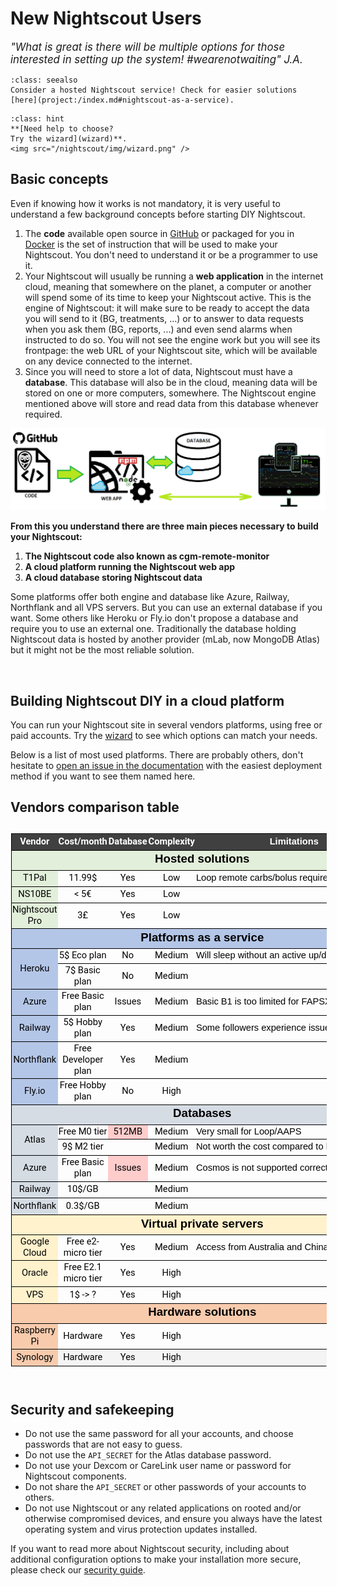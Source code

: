 # New Nightscout Users

<span style="font-size:larger;">*"What is great is there will be multiple options for those interested in setting up the system! #wearenotwaiting" J.A.*</span></span>

```{admonition} Too complicated? Not what you're looking for?
:class: seealso
Consider a hosted Nightscout service! Check for easier solutions [here](project:/index.md#nightscout-as-a-service).
```

```{admonition} Confusing?
:class: hint
**[Need help to choose?
Try the wizard](wizard)**.
<img src="/nightscout/img/wizard.png" />
```

## Basic concepts

Even if knowing how it works is not mandatory, it is very useful to understand a few background concepts before starting DIY Nightscout.

1. The **code** available open source in [GitHub](https://github.com/nightscout/cgm-remote-monitor) or packaged for you in [Docker](https://hub.docker.com/u/nightscout) is the set of instruction that will be used to make your Nightscout. You don't need to understand it or be a programmer to use it.
2. Your Nightscout will usually be running a **web application** in the internet cloud, meaning that somewhere on the planet, a computer or another will spend some of its time to keep your Nightscout active. This is the engine of Nightscout: it will make sure to be ready to accept the data you will send to it (BG, treatments, ...) or to answer to data requests when you ask them (BG, reports, ...) and even send alarms when instructed to do so. You will not see the engine work but you will see its frontpage: the web URL of your Nightscout site, which will be available on any device connected to the internet.
3. Since you will need to store a lot of data, Nightscout must have a **database**. This database will also be in the cloud, meaning data will be stored on one or more computers, somewhere. The Nightscout engine mentioned above will store and read data from this database whenever required.

<img src="./img/nselements.png"  width="600px" />

**From this you understand there are three main pieces necessary to build your Nightscout:**

1. **The Nightscout code also known as cgm-remote-monitor**
2. **A cloud platform running the Nightscout web app**
3. **A cloud database storing Nightscout data**

Some platforms offer both engine and database like Azure, Railway, Northflank and all VPS servers. But you can use an external database if you want. Some others like Heroku or Fly.io don't propose a database and require you to use an external one. Traditionally the database holding Nightscout data is hosted by another provider (mLab, now MongoDB Atlas) but it might not be the most reliable solution.

</br>  

## Building Nightscout DIY in a cloud platform

You can run your Nightscout site in several vendors platforms, using free or paid accounts.  Try the [wizard](wizard) to see which options can match your needs.

Below is a list of most used platforms. There are probably others, don't hesitate to [open an issue in the documentation](https://github.com/nightscout/nightscout.github.io/issues) with the easiest deployment method if you want to see them named here.

## Vendors comparison table

<head>
<style id="Book1_543_Styles"><!--table
	{mso-displayed-decimal-separator:"\.";
	mso-displayed-thousand-separator:"\,";}
.xl65543
	{padding-top:1px;
	padding-right:1px;
	padding-left:1px;
	mso-ignore:padding;
	color:black;
	font-size:11.0pt;
	font-weight:400;
	font-style:normal;
	text-decoration:none;
	font-family:Calibri, sans-serif;
	mso-font-charset:0;
	mso-number-format:General;
	text-align:general;
	vertical-align:middle;
	mso-background-source:auto;
	mso-pattern:auto;
	white-space:nowrap;}
.xl66543
	{padding-top:1px;
	padding-right:1px;
	padding-left:1px;
	mso-ignore:padding;
	color:white;
	font-size:11.0pt;
	font-weight:700;
	font-style:normal;
	text-decoration:none;
	font-family:Roboto;
	mso-generic-font-family:auto;
	mso-font-charset:0;
	mso-number-format:General;
	text-align:center;
	vertical-align:middle;
	border-top:1.0pt solid windowtext;
	border-right:none;
	border-bottom:1.0pt solid windowtext;
	border-left:1.0pt solid windowtext;
	background:#404040;
	mso-pattern:black none;
	white-space:normal;}
.xl67543
	{padding-top:1px;
	padding-right:1px;
	padding-left:1px;
	mso-ignore:padding;
	color:white;
	font-size:11.0pt;
	font-weight:700;
	font-style:normal;
	text-decoration:none;
	font-family:Roboto;
	mso-generic-font-family:auto;
	mso-font-charset:0;
	mso-number-format:General;
	text-align:center;
	vertical-align:middle;
	border-top:1.0pt solid windowtext;
	border-right:none;
	border-bottom:1.0pt solid windowtext;
	border-left:none;
	background:#404040;
	mso-pattern:black none;
	white-space:normal;}
.xl68543
	{padding-top:1px;
	padding-right:1px;
	padding-left:1px;
	mso-ignore:padding;
	color:white;
	font-size:11.0pt;
	font-weight:700;
	font-style:normal;
	text-decoration:none;
	font-family:Calibri, sans-serif;
	mso-font-charset:0;
	mso-number-format:General;
	text-align:center;
	vertical-align:middle;
	border-top:1.0pt solid windowtext;
	border-right:1.0pt solid windowtext;
	border-bottom:1.0pt solid windowtext;
	border-left:none;
	background:#404040;
	mso-pattern:black none;
	white-space:nowrap;}
.xl69543
	{padding-top:1px;
	padding-right:1px;
	padding-left:1px;
	mso-ignore:padding;
	color:black;
	font-size:11.0pt;
	font-weight:400;
	font-style:normal;
	text-decoration:none;
	font-family:Roboto;
	mso-generic-font-family:auto;
	mso-font-charset:0;
	mso-number-format:General;
	text-align:center;
	vertical-align:middle;
	border-top:none;
	border-right:none;
	border-bottom:none;
	border-left:1.0pt solid windowtext;
	background:#E2EFDA;
	mso-pattern:black none;
	white-space:normal;}
.xl70543
	{padding-top:1px;
	padding-right:1px;
	padding-left:1px;
	mso-ignore:padding;
	color:black;
	font-size:11.0pt;
	font-weight:400;
	font-style:normal;
	text-decoration:none;
	font-family:Roboto;
	mso-generic-font-family:auto;
	mso-font-charset:0;
	mso-number-format:General;
	text-align:center;
	vertical-align:middle;
	border-top:none;
	border-right:none;
	border-bottom:1.0pt solid windowtext;
	border-left:1.0pt solid windowtext;
	background:#B4C6E7;
	mso-pattern:black none;
	white-space:normal;}
.xl71543
	{padding-top:1px;
	padding-right:1px;
	padding-left:1px;
	mso-ignore:padding;
	color:black;
	font-size:11.0pt;
	font-weight:400;
	font-style:normal;
	text-decoration:none;
	font-family:Roboto;
	mso-generic-font-family:auto;
	mso-font-charset:0;
	mso-number-format:General;
	text-align:center;
	vertical-align:middle;
	border-top:none;
	border-right:none;
	border-bottom:1.0pt solid windowtext;
	border-left:1.0pt solid windowtext;
	background:#D6DCE4;
	mso-pattern:black none;
	white-space:normal;}
.xl72543
	{padding-top:1px;
	padding-right:1px;
	padding-left:1px;
	mso-ignore:padding;
	color:black;
	font-size:11.0pt;
	font-weight:400;
	font-style:normal;
	text-decoration:none;
	font-family:Roboto;
	mso-generic-font-family:auto;
	mso-font-charset:0;
	mso-number-format:General;
	text-align:center;
	vertical-align:middle;
	border-top:none;
	border-right:none;
	border-bottom:1.0pt solid windowtext;
	border-left:1.0pt solid windowtext;
	background:#FFF2CC;
	mso-pattern:black none;
	white-space:normal;}
.xl73543
	{padding-top:1px;
	padding-right:1px;
	padding-left:1px;
	mso-ignore:padding;
	color:black;
	font-size:11.0pt;
	font-weight:400;
	font-style:normal;
	text-decoration:none;
	font-family:Roboto;
	mso-generic-font-family:auto;
	mso-font-charset:0;
	mso-number-format:General;
	text-align:center;
	vertical-align:middle;
	border-top:none;
	border-right:none;
	border-bottom:1.0pt solid windowtext;
	border-left:1.0pt solid windowtext;
	background:#F8CBAD;
	mso-pattern:black none;
	white-space:normal;}
.xl74543
	{padding-top:1px;
	padding-right:1px;
	padding-left:1px;
	mso-ignore:padding;
	color:black;
	font-size:11.0pt;
	font-weight:400;
	font-style:normal;
	text-decoration:none;
	font-family:Roboto;
	mso-generic-font-family:auto;
	mso-font-charset:0;
	mso-number-format:General;
	text-align:center;
	vertical-align:middle;
	border-top:.5pt solid windowtext;
	border-right:none;
	border-bottom:.5pt solid windowtext;
	border-left:1.0pt solid windowtext;
	background:#E2EFDA;
	mso-pattern:black none;
	white-space:normal;}
.xl75543
	{padding-top:1px;
	padding-right:1px;
	padding-left:1px;
	mso-ignore:padding;
	color:black;
	font-size:11.0pt;
	font-weight:400;
	font-style:normal;
	text-decoration:none;
	font-family:Roboto;
	mso-generic-font-family:auto;
	mso-font-charset:0;
	mso-number-format:General;
	text-align:center;
	vertical-align:middle;
	border-top:.5pt solid windowtext;
	border-right:none;
	border-bottom:none;
	border-left:1.0pt solid windowtext;
	background:#B4C6E7;
	mso-pattern:black none;
	white-space:normal;}
.xl76543
	{padding-top:1px;
	padding-right:1px;
	padding-left:1px;
	mso-ignore:padding;
	color:black;
	font-size:11.0pt;
	font-weight:400;
	font-style:normal;
	text-decoration:none;
	font-family:Roboto;
	mso-generic-font-family:auto;
	mso-font-charset:0;
	mso-number-format:General;
	text-align:center;
	vertical-align:middle;
	border-top:none;
	border-right:none;
	border-bottom:.5pt solid windowtext;
	border-left:1.0pt solid windowtext;
	background:#B4C6E7;
	mso-pattern:black none;
	white-space:normal;}
.xl77543
	{padding-top:1px;
	padding-right:1px;
	padding-left:1px;
	mso-ignore:padding;
	color:black;
	font-size:11.0pt;
	font-weight:400;
	font-style:normal;
	text-decoration:none;
	font-family:Roboto;
	mso-generic-font-family:auto;
	mso-font-charset:0;
	mso-number-format:General;
	text-align:center;
	vertical-align:middle;
	border-top:.5pt solid windowtext;
	border-right:none;
	border-bottom:.5pt solid windowtext;
	border-left:1.0pt solid windowtext;
	background:#B4C6E7;
	mso-pattern:black none;
	white-space:normal;}
.xl78543
	{padding-top:1px;
	padding-right:1px;
	padding-left:1px;
	mso-ignore:padding;
	color:black;
	font-size:11.0pt;
	font-weight:400;
	font-style:normal;
	text-decoration:none;
	font-family:Roboto;
	mso-generic-font-family:auto;
	mso-font-charset:0;
	mso-number-format:General;
	text-align:center;
	vertical-align:middle;
	border-top:.5pt solid windowtext;
	border-right:none;
	border-bottom:none;
	border-left:1.0pt solid windowtext;
	background:#D6DCE4;
	mso-pattern:black none;
	white-space:normal;}
.xl79543
	{padding-top:1px;
	padding-right:1px;
	padding-left:1px;
	mso-ignore:padding;
	color:black;
	font-size:11.0pt;
	font-weight:400;
	font-style:normal;
	text-decoration:none;
	font-family:Roboto;
	mso-generic-font-family:auto;
	mso-font-charset:0;
	mso-number-format:General;
	text-align:center;
	vertical-align:middle;
	border-top:none;
	border-right:none;
	border-bottom:.5pt solid windowtext;
	border-left:1.0pt solid windowtext;
	background:#D6DCE4;
	mso-pattern:black none;
	white-space:normal;}
.xl80543
	{padding-top:1px;
	padding-right:1px;
	padding-left:1px;
	mso-ignore:padding;
	color:black;
	font-size:11.0pt;
	font-weight:400;
	font-style:normal;
	text-decoration:none;
	font-family:Roboto;
	mso-generic-font-family:auto;
	mso-font-charset:0;
	mso-number-format:General;
	text-align:center;
	vertical-align:middle;
	border-top:.5pt solid windowtext;
	border-right:none;
	border-bottom:.5pt solid windowtext;
	border-left:none;
	background:#FFCCCC;
	mso-pattern:black none;
	white-space:normal;}
.xl81543
	{padding-top:1px;
	padding-right:1px;
	padding-left:1px;
	mso-ignore:padding;
	color:black;
	font-size:11.0pt;
	font-weight:400;
	font-style:normal;
	text-decoration:none;
	font-family:Roboto;
	mso-generic-font-family:auto;
	mso-font-charset:0;
	mso-number-format:General;
	text-align:center;
	vertical-align:middle;
	border-top:.5pt solid windowtext;
	border-right:none;
	border-bottom:.5pt solid windowtext;
	border-left:1.0pt solid windowtext;
	background:#D6DCE4;
	mso-pattern:black none;
	white-space:normal;}
.xl82543
	{padding-top:1px;
	padding-right:1px;
	padding-left:1px;
	mso-ignore:padding;
	color:black;
	font-size:11.0pt;
	font-weight:400;
	font-style:normal;
	text-decoration:none;
	font-family:Roboto;
	mso-generic-font-family:auto;
	mso-font-charset:0;
	mso-number-format:General;
	text-align:center;
	vertical-align:middle;
	border-top:.5pt solid windowtext;
	border-right:none;
	border-bottom:.5pt solid windowtext;
	border-left:1.0pt solid windowtext;
	background:#FFF2CC;
	mso-pattern:black none;
	white-space:normal;}
.xl83543
	{padding-top:1px;
	padding-right:1px;
	padding-left:1px;
	mso-ignore:padding;
	color:black;
	font-size:11.0pt;
	font-weight:400;
	font-style:normal;
	text-decoration:none;
	font-family:Roboto;
	mso-generic-font-family:auto;
	mso-font-charset:0;
	mso-number-format:General;
	text-align:center;
	vertical-align:middle;
	border-top:.5pt solid windowtext;
	border-right:none;
	border-bottom:.5pt solid windowtext;
	border-left:1.0pt solid windowtext;
	background:#F8CBAD;
	mso-pattern:black none;
	white-space:normal;}
.xl84543
	{padding-top:1px;
	padding-right:1px;
	padding-left:1px;
	mso-ignore:padding;
	color:black;
	font-size:14.0pt;
	font-weight:700;
	font-style:normal;
	text-decoration:none;
	font-family:Calibri, sans-serif;
	mso-font-charset:0;
	mso-number-format:General;
	text-align:center;
	vertical-align:middle;
	border-top:1.0pt solid windowtext;
	border-right:none;
	border-bottom:.5pt solid windowtext;
	border-left:1.0pt solid windowtext;
	background:#B4C6E7;
	mso-pattern:black none;
	white-space:nowrap;}
.xl85543
	{padding-top:1px;
	padding-right:1px;
	padding-left:1px;
	mso-ignore:padding;
	color:black;
	font-size:14.0pt;
	font-weight:700;
	font-style:normal;
	text-decoration:none;
	font-family:Calibri, sans-serif;
	mso-font-charset:0;
	mso-number-format:General;
	text-align:center;
	vertical-align:middle;
	border-top:1.0pt solid windowtext;
	border-right:none;
	border-bottom:.5pt solid windowtext;
	border-left:none;
	background:#B4C6E7;
	mso-pattern:black none;
	white-space:nowrap;}
.xl86543
	{padding-top:1px;
	padding-right:1px;
	padding-left:1px;
	mso-ignore:padding;
	color:black;
	font-size:14.0pt;
	font-weight:700;
	font-style:normal;
	text-decoration:none;
	font-family:Calibri, sans-serif;
	mso-font-charset:0;
	mso-number-format:General;
	text-align:center;
	vertical-align:middle;
	border-top:1.0pt solid windowtext;
	border-right:1.0pt solid windowtext;
	border-bottom:.5pt solid windowtext;
	border-left:none;
	background:#B4C6E7;
	mso-pattern:black none;
	white-space:nowrap;}
.xl87543
	{padding-top:1px;
	padding-right:1px;
	padding-left:1px;
	mso-ignore:padding;
	color:black;
	font-size:14.0pt;
	font-weight:700;
	font-style:normal;
	text-decoration:none;
	font-family:Calibri, sans-serif;
	mso-font-charset:0;
	mso-number-format:General;
	text-align:center;
	vertical-align:middle;
	border-top:1.0pt solid windowtext;
	border-right:none;
	border-bottom:.5pt solid windowtext;
	border-left:1.0pt solid windowtext;
	background:#D6DCE4;
	mso-pattern:black none;
	white-space:nowrap;}
.xl88543
	{padding-top:1px;
	padding-right:1px;
	padding-left:1px;
	mso-ignore:padding;
	color:black;
	font-size:14.0pt;
	font-weight:700;
	font-style:normal;
	text-decoration:none;
	font-family:Calibri, sans-serif;
	mso-font-charset:0;
	mso-number-format:General;
	text-align:center;
	vertical-align:middle;
	border-top:1.0pt solid windowtext;
	border-right:none;
	border-bottom:.5pt solid windowtext;
	border-left:none;
	background:#D6DCE4;
	mso-pattern:black none;
	white-space:nowrap;}
.xl89543
	{padding-top:1px;
	padding-right:1px;
	padding-left:1px;
	mso-ignore:padding;
	color:black;
	font-size:14.0pt;
	font-weight:700;
	font-style:normal;
	text-decoration:none;
	font-family:Calibri, sans-serif;
	mso-font-charset:0;
	mso-number-format:General;
	text-align:center;
	vertical-align:middle;
	border-top:1.0pt solid windowtext;
	border-right:1.0pt solid windowtext;
	border-bottom:.5pt solid windowtext;
	border-left:none;
	background:#D6DCE4;
	mso-pattern:black none;
	white-space:nowrap;}
.xl90543
	{padding-top:1px;
	padding-right:1px;
	padding-left:1px;
	mso-ignore:padding;
	color:black;
	font-size:14.0pt;
	font-weight:700;
	font-style:normal;
	text-decoration:none;
	font-family:Calibri, sans-serif;
	mso-font-charset:0;
	mso-number-format:General;
	text-align:center;
	vertical-align:middle;
	border-top:1.0pt solid windowtext;
	border-right:none;
	border-bottom:.5pt solid windowtext;
	border-left:1.0pt solid windowtext;
	background:#FFF2CC;
	mso-pattern:black none;
	white-space:nowrap;}
.xl91543
	{padding-top:1px;
	padding-right:1px;
	padding-left:1px;
	mso-ignore:padding;
	color:black;
	font-size:14.0pt;
	font-weight:700;
	font-style:normal;
	text-decoration:none;
	font-family:Calibri, sans-serif;
	mso-font-charset:0;
	mso-number-format:General;
	text-align:center;
	vertical-align:middle;
	border-top:1.0pt solid windowtext;
	border-right:none;
	border-bottom:.5pt solid windowtext;
	border-left:none;
	background:#FFF2CC;
	mso-pattern:black none;
	white-space:nowrap;}
.xl92543
	{padding-top:1px;
	padding-right:1px;
	padding-left:1px;
	mso-ignore:padding;
	color:black;
	font-size:14.0pt;
	font-weight:700;
	font-style:normal;
	text-decoration:none;
	font-family:Calibri, sans-serif;
	mso-font-charset:0;
	mso-number-format:General;
	text-align:center;
	vertical-align:middle;
	border-top:1.0pt solid windowtext;
	border-right:1.0pt solid windowtext;
	border-bottom:.5pt solid windowtext;
	border-left:none;
	background:#FFF2CC;
	mso-pattern:black none;
	white-space:nowrap;}
.xl93543
	{padding-top:1px;
	padding-right:1px;
	padding-left:1px;
	mso-ignore:padding;
	color:black;
	font-size:14.0pt;
	font-weight:700;
	font-style:normal;
	text-decoration:none;
	font-family:Calibri, sans-serif;
	mso-font-charset:0;
	mso-number-format:General;
	text-align:center;
	vertical-align:middle;
	border-top:1.0pt solid windowtext;
	border-right:none;
	border-bottom:.5pt solid windowtext;
	border-left:1.0pt solid windowtext;
	background:#F8CBAD;
	mso-pattern:black none;
	white-space:nowrap;}
.xl94543
	{padding-top:1px;
	padding-right:1px;
	padding-left:1px;
	mso-ignore:padding;
	color:black;
	font-size:14.0pt;
	font-weight:700;
	font-style:normal;
	text-decoration:none;
	font-family:Calibri, sans-serif;
	mso-font-charset:0;
	mso-number-format:General;
	text-align:center;
	vertical-align:middle;
	border-top:1.0pt solid windowtext;
	border-right:none;
	border-bottom:.5pt solid windowtext;
	border-left:none;
	background:#F8CBAD;
	mso-pattern:black none;
	white-space:nowrap;}
.xl95543
	{padding-top:1px;
	padding-right:1px;
	padding-left:1px;
	mso-ignore:padding;
	color:black;
	font-size:14.0pt;
	font-weight:700;
	font-style:normal;
	text-decoration:none;
	font-family:Calibri, sans-serif;
	mso-font-charset:0;
	mso-number-format:General;
	text-align:center;
	vertical-align:middle;
	border-top:1.0pt solid windowtext;
	border-right:1.0pt solid windowtext;
	border-bottom:.5pt solid windowtext;
	border-left:none;
	background:#F8CBAD;
	mso-pattern:black none;
	white-space:nowrap;}
.xl96543
	{padding-top:1px;
	padding-right:1px;
	padding-left:1px;
	mso-ignore:padding;
	color:black;
	font-size:11.0pt;
	font-weight:400;
	font-style:normal;
	text-decoration:none;
	font-family:Calibri, sans-serif;
	mso-font-charset:0;
	mso-number-format:General;
	text-align:center;
	vertical-align:middle;
	mso-background-source:auto;
	mso-pattern:auto;
	white-space:nowrap;}
.xl97543
	{padding-top:1px;
	padding-right:1px;
	padding-left:1px;
	mso-ignore:padding;
	color:black;
	font-size:11.0pt;
	font-weight:400;
	font-style:normal;
	text-decoration:none;
	font-family:Roboto;
	mso-generic-font-family:auto;
	mso-font-charset:0;
	mso-number-format:General;
	text-align:center;
	vertical-align:middle;
	mso-background-source:auto;
	mso-pattern:auto;
	white-space:normal;}
.xl98543
	{padding-top:1px;
	padding-right:1px;
	padding-left:1px;
	mso-ignore:padding;
	color:black;
	font-size:11.0pt;
	font-weight:400;
	font-style:normal;
	text-decoration:none;
	font-family:Calibri, sans-serif;
	mso-font-charset:0;
	mso-number-format:General;
	text-align:general;
	vertical-align:middle;
	border-top:none;
	border-right:1.0pt solid windowtext;
	border-bottom:none;
	border-left:none;
	mso-background-source:auto;
	mso-pattern:auto;
	white-space:nowrap;}
.xl99543
	{padding-top:1px;
	padding-right:1px;
	padding-left:1px;
	mso-ignore:padding;
	color:black;
	font-size:11.0pt;
	font-weight:400;
	font-style:normal;
	text-decoration:none;
	font-family:Roboto;
	mso-generic-font-family:auto;
	mso-font-charset:0;
	mso-number-format:General;
	text-align:center;
	vertical-align:middle;
	border-top:none;
	border-right:none;
	border-bottom:1.0pt solid windowtext;
	border-left:none;
	mso-background-source:auto;
	mso-pattern:auto;
	white-space:normal;}
.xl100543
	{padding-top:1px;
	padding-right:1px;
	padding-left:1px;
	mso-ignore:padding;
	color:black;
	font-size:11.0pt;
	font-weight:400;
	font-style:normal;
	text-decoration:none;
	font-family:Calibri, sans-serif;
	mso-font-charset:0;
	mso-number-format:General;
	text-align:general;
	vertical-align:middle;
	border-top:none;
	border-right:1.0pt solid windowtext;
	border-bottom:1.0pt solid windowtext;
	border-left:none;
	mso-background-source:auto;
	mso-pattern:auto;
	white-space:nowrap;}
.xl101543
	{padding-top:1px;
	padding-right:1px;
	padding-left:1px;
	mso-ignore:padding;
	color:black;
	font-size:14.0pt;
	font-weight:700;
	font-style:normal;
	text-decoration:none;
	font-family:Calibri, sans-serif;
	mso-font-charset:0;
	mso-number-format:General;
	text-align:center;
	vertical-align:middle;
	border-top:1.0pt solid windowtext;
	border-right:none;
	border-bottom:.5pt solid windowtext;
	border-left:1.0pt solid windowtext;
	background:#E2EFDA;
	mso-pattern:black none;
	white-space:nowrap;}
.xl102543
	{padding-top:1px;
	padding-right:1px;
	padding-left:1px;
	mso-ignore:padding;
	color:black;
	font-size:14.0pt;
	font-weight:700;
	font-style:normal;
	text-decoration:none;
	font-family:Calibri, sans-serif;
	mso-font-charset:0;
	mso-number-format:General;
	text-align:center;
	vertical-align:middle;
	border-top:1.0pt solid windowtext;
	border-right:none;
	border-bottom:.5pt solid windowtext;
	border-left:none;
	background:#E2EFDA;
	mso-pattern:black none;
	white-space:nowrap;}
.xl103543
	{padding-top:1px;
	padding-right:1px;
	padding-left:1px;
	mso-ignore:padding;
	color:black;
	font-size:14.0pt;
	font-weight:700;
	font-style:normal;
	text-decoration:none;
	font-family:Calibri, sans-serif;
	mso-font-charset:0;
	mso-number-format:General;
	text-align:center;
	vertical-align:middle;
	border-top:1.0pt solid windowtext;
	border-right:1.0pt solid windowtext;
	border-bottom:.5pt solid windowtext;
	border-left:none;
	background:#E2EFDA;
	mso-pattern:black none;
	white-space:nowrap;}
.xl104543
	{padding-top:1px;
	padding-right:1px;
	padding-left:1px;
	mso-ignore:padding;
	color:black;
	font-size:11.0pt;
	font-weight:400;
	font-style:normal;
	text-decoration:none;
	font-family:Roboto;
	mso-generic-font-family:auto;
	mso-font-charset:0;
	mso-number-format:General;
	text-align:center;
	vertical-align:middle;
	border-top:.5pt solid windowtext;
	border-right:none;
	border-bottom:.5pt solid windowtext;
	border-left:none;
	mso-background-source:auto;
	mso-pattern:auto;
	white-space:normal;}
.xl105543
	{padding-top:1px;
	padding-right:1px;
	padding-left:1px;
	mso-ignore:padding;
	color:black;
	font-size:11.0pt;
	font-weight:400;
	font-style:normal;
	text-decoration:none;
	font-family:Calibri, sans-serif;
	mso-font-charset:0;
	mso-number-format:General;
	text-align:general;
	vertical-align:middle;
	border-top:.5pt solid windowtext;
	border-right:1.0pt solid windowtext;
	border-bottom:.5pt solid windowtext;
	border-left:none;
	mso-background-source:auto;
	mso-pattern:auto;
	white-space:nowrap;}
.xl106543
	{padding-top:1px;
	padding-right:1px;
	padding-left:1px;
	mso-ignore:padding;
	color:black;
	font-size:11.0pt;
	font-weight:400;
	font-style:normal;
	text-decoration:none;
	font-family:Roboto;
	mso-generic-font-family:auto;
	mso-font-charset:0;
	mso-number-format:General;
	text-align:center;
	vertical-align:middle;
	border-top:none;
	border-right:none;
	border-bottom:.5pt solid windowtext;
	border-left:none;
	mso-background-source:auto;
	mso-pattern:auto;
	white-space:normal;}
.xl107543
	{padding-top:1px;
	padding-right:1px;
	padding-left:1px;
	mso-ignore:padding;
	color:black;
	font-size:11.0pt;
	font-weight:400;
	font-style:normal;
	text-decoration:none;
	font-family:Calibri, sans-serif;
	mso-font-charset:0;
	mso-number-format:General;
	text-align:general;
	vertical-align:middle;
	border-top:none;
	border-right:1.0pt solid windowtext;
	border-bottom:.5pt solid windowtext;
	border-left:none;
	mso-background-source:auto;
	mso-pattern:auto;
	white-space:nowrap;}
.xl108543
	{padding-top:1px;
	padding-right:1px;
	padding-left:1px;
	mso-ignore:padding;
	color:black;
	font-size:11.0pt;
	font-weight:400;
	font-style:normal;
	text-decoration:none;
	font-family:Roboto;
	mso-generic-font-family:auto;
	mso-font-charset:0;
	mso-number-format:"_\(\0022$\0022* \#\,\#\#0\.00_\)\;_\(\0022$\0022* \\\(\#\,\#\#0\.00\\\)\;_\(\0022$\0022* \0022-\0022??_\)\;_\(\@_\)";
	text-align:center;
	vertical-align:middle;
	border-top:.5pt solid windowtext;
	border-right:none;
	border-bottom:.5pt solid windowtext;
	border-left:none;
	mso-background-source:auto;
	mso-pattern:auto;
	white-space:normal;}
.xl109543
	{padding-top:1px;
	padding-right:1px;
	padding-left:1px;
	mso-ignore:padding;
	color:black;
	font-size:11.0pt;
	font-weight:400;
	font-style:normal;
	text-decoration:none;
	font-family:Roboto;
	mso-generic-font-family:auto;
	mso-font-charset:0;
	mso-number-format:"\#\,\#\#0\\ \[$€-1\]\;\[Red\]\\-\#\,\#\#0\\ \[$€-1\]";
	text-align:center;
	vertical-align:middle;
	mso-background-source:auto;
	mso-pattern:auto;
	white-space:normal;}
.xl110543
	{padding-top:1px;
	padding-right:1px;
	padding-left:1px;
	mso-ignore:padding;
	color:black;
	font-size:11.0pt;
	font-weight:400;
	font-style:normal;
	text-decoration:none;
	font-family:Roboto;
	mso-generic-font-family:auto;
	mso-font-charset:0;
	mso-number-format:"\0022$\0022\#\,\#\#0_\)\;\[Red\]\\\(\0022$\0022\#\,\#\#0\\\)";
	text-align:center;
	vertical-align:middle;
	border-top:none;
	border-right:none;
	border-bottom:.5pt solid windowtext;
	border-left:none;
	mso-background-source:auto;
	mso-pattern:auto;
	white-space:normal;}
--></style>
</head>
<body>

<div id="Book1_543" align=center x:publishsource="Excel">
<table border=0 cellpadding=0 cellspacing=0 width=742 class=xl65543
 style='border-collapse:collapse;table-layout:fixed;width:558pt;box-sizing: inherit;
 border-spacing: 0px;display:inline-block;background-color:var(--md-default-bg-color);
 border:0.05rem solid var(--md-typeset-table-color);border-radius: 0.1rem;
 font-size:0.64rem;max-width:100%;touch-action: auto;color:rgba(0, 0, 0, 0.87);
 font-variant-ligatures: normal;font-variant-caps: normal;orphans: 2;
 text-align:start;widows: 2;-webkit-text-stroke-width: 0px;text-decoration-thickness: initial;
 text-decoration-style: initial;text-decoration-color: initial'>
 <col class=xl96543 width=113 style='mso-width-source:userset;mso-width-alt:
 3612;width:85pt'>
 <col class=xl96543 width=142 style='mso-width-source:userset;mso-width-alt:
 4551;width:107pt'>
 <col class=xl96543 width=72 style='mso-width-source:userset;mso-width-alt:
 2304;width:54pt'>
 <col class=xl96543 width=94 style='mso-width-source:userset;mso-width-alt:
 3015;width:71pt'>
 <col class=xl65543 width=321 style='mso-width-source:userset;mso-width-alt:
 10268;width:241pt'>
 <tr height=21 style='height:16.0pt;box-sizing: inherit;transition: background-color 125ms ease 0s'>
  <td height=21 class=xl66543 width=113 style='height:16.0pt;width:85pt;
  box-sizing: inherit;border-top:0.05rem solid var(--md-typeset-table-color)'>Vendor</td>
  <td class=xl67543 width=142 style='width:107pt;box-sizing: inherit;
  border-top:0.05rem solid var(--md-typeset-table-color)'>Cost/month</td>
  <td class=xl67543 width=72 style='width:54pt;box-sizing: inherit;border-top:
  0.05rem solid var(--md-typeset-table-color)'>Database</td>
  <td class=xl67543 width=94 style='width:71pt;box-sizing: inherit;border-top:
  0.05rem solid var(--md-typeset-table-color)'>Complexity</td>
  <td class=xl68543 width=321 style='width:241pt'>Limitations</td>
 </tr>
 <tr height=25 style='height:18.7pt'>
  <td colspan=5 height=25 class=xl101543 style='border-right:1.0pt solid black;
  height:18.7pt'>Hosted solutions</td>
 </tr>
 <tr height=20 style='height:15.35pt;box-sizing: inherit;transition: background-color 125ms ease 0s'>
  <td height=20 class=xl74543 width=113 style='height:15.35pt;border-top:none;
  width:85pt;box-sizing: inherit;border-top:0.05rem solid var(--md-typeset-table-color)'>T1Pal</td>
  <td class=xl108543 width=142 style='border-top:none;width:107pt;box-sizing: inherit;
  border-top:0.05rem solid var(--md-typeset-table-color)'><span
  style='mso-spacerun:yes'> </span>11.99$<span
  style='mso-spacerun:yes'> </span></td>
  <td class=xl104543 width=72 style='border-top:none;width:54pt;box-sizing: inherit;
  border-top:0.05rem solid var(--md-typeset-table-color)'>Yes</td>
  <td class=xl104543 width=94 style='border-top:none;width:71pt;box-sizing: inherit;
  border-top:0.05rem solid var(--md-typeset-table-color)'>Low</td>
  <td class=xl105543 style='border-top:none'>Loop remote carbs/bolus require
  extra service</td>
 </tr>
 <tr height=20 style='height:15.35pt;box-sizing: inherit;transition: background-color 125ms ease 0s'>
  <td height=20 class=xl74543 width=113 style='height:15.35pt;border-top:none;
  width:85pt;box-sizing: inherit;border-top:0.05rem solid var(--md-typeset-table-color)'>NS10BE</td>
  <td class=xl108543 width=142 style='border-top:none;width:107pt;box-sizing: inherit;
  border-top:0.05rem solid var(--md-typeset-table-color)'><span
  style='mso-spacerun:yes'> </span>&lt; 5€<span
  style='mso-spacerun:yes'> </span></td>
  <td class=xl104543 width=72 style='border-top:none;width:54pt;box-sizing: inherit;
  border-top:0.05rem solid var(--md-typeset-table-color)'>Yes</td>
  <td class=xl104543 width=94 style='border-top:none;width:71pt;box-sizing: inherit;
  border-top:0.05rem solid var(--md-typeset-table-color)'>Low</td>
  <td class=xl105543 style='border-top:none'>&nbsp;</td>
 </tr>
 <tr height=21 style='height:16.0pt'>
  <td height=21 class=xl69543 width=113 style='height:16.0pt;width:85pt'>Nightscout
  Pro</td>
  <td class=xl109543 width=142 style='width:107pt'>3£</td>
  <td class=xl97543 width=72 style='width:54pt'>Yes</td>
  <td class=xl97543 width=94 style='width:71pt'>Low</td>
  <td class=xl98543>&nbsp;</td>
 </tr>
 <tr height=25 style='height:18.7pt'>
  <td colspan=5 height=25 class=xl84543 style='border-right:1.0pt solid black;
  height:18.7pt'>Platforms as a service</td>
 </tr>
 <tr height=20 style='height:15.35pt;box-sizing: inherit;transition: background-color 125ms ease 0s'>
  <td rowspan=2 height=40 class=xl75543 width=113 style='border-bottom:.5pt solid black;
  height:30.7pt;border-top:none;width:85pt;box-sizing: inherit;border-top:0.05rem solid var(--md-typeset-table-color)'>Heroku</td>
  <td class=xl104543 width=142 style='border-top:none;width:107pt;box-sizing: inherit;
  border-top:0.05rem solid var(--md-typeset-table-color)'>5$ Eco plan</td>
  <td class=xl104543 width=72 style='border-top:none;width:54pt;box-sizing: inherit;
  border-top:0.05rem solid var(--md-typeset-table-color)'>No</td>
  <td class=xl104543 width=94 style='border-top:none;width:71pt;box-sizing: inherit;
  border-top:0.05rem solid var(--md-typeset-table-color)'>Medium</td>
  <td class=xl105543 style='border-top:none'>Will sleep without an active
  up/downloader</td>
 </tr>
 <tr height=20 style='height:15.35pt'>
  <td height=20 class=xl106543 width=142 style='height:15.35pt;width:107pt'>7$
  Basic plan</td>
  <td class=xl106543 width=72 style='width:54pt'>No</td>
  <td class=xl106543 width=94 style='width:71pt;box-sizing: inherit;border-top:
  0.05rem solid var(--md-typeset-table-color)'>Medium</td>
  <td class=xl107543>&nbsp;</td>
 </tr>
 <tr height=20 style='height:15.35pt;box-sizing: inherit;transition: background-color 125ms ease 0s'>
  <td height=20 class=xl77543 width=113 style='height:15.35pt;border-top:none;
  width:85pt;box-sizing: inherit;border-top:0.05rem solid var(--md-typeset-table-color)'>Azure</td>
  <td class=xl104543 width=142 style='border-top:none;width:107pt;box-sizing: inherit;
  border-top:0.05rem solid var(--md-typeset-table-color)'>Free Basic plan</td>
  <td class=xl104543 width=72 style='border-top:none;width:54pt;box-sizing: inherit;
  border-top:0.05rem solid var(--md-typeset-table-color)'>Issues</td>
  <td class=xl104543 width=94 style='border-top:none;width:71pt;box-sizing: inherit;
  border-top:0.05rem solid var(--md-typeset-table-color)'>Medium</td>
  <td class=xl105543 style='border-top:none'>Basic B1 is too limited for FAPSX</td>
 </tr>
 <tr height=20 style='height:15.35pt;box-sizing: inherit;transition: background-color 125ms ease 0s'>
  <td height=20 class=xl77543 width=113 style='height:15.35pt;border-top:none;
  width:85pt;box-sizing: inherit;border-top:0.05rem solid var(--md-typeset-table-color)'>Railway</td>
  <td class=xl104543 width=142 style='border-top:none;width:107pt;box-sizing: inherit;
  border-top:0.05rem solid var(--md-typeset-table-color)'>5$ Hobby plan</td>
  <td class=xl104543 width=72 style='border-top:none;width:54pt;box-sizing: inherit;
  border-top:0.05rem solid var(--md-typeset-table-color)'>Yes</td>
  <td class=xl104543 width=94 style='border-top:none;width:71pt;box-sizing: inherit;
  border-top:0.05rem solid var(--md-typeset-table-color)'>Medium</td>
  <td class=xl105543 style='border-top:none'>Some followers experience issues</td>
 </tr>
 <tr height=20 style='height:15.35pt;box-sizing: inherit;transition: background-color 125ms ease 0s'>
  <td height=20 class=xl77543 width=113 style='height:15.35pt;border-top:none;
  width:85pt;box-sizing: inherit;border-top:0.05rem solid var(--md-typeset-table-color)'>Northflank</td>
  <td class=xl104543 width=142 style='border-top:none;width:107pt'>Free
  Developer plan</td>
  <td class=xl104543 width=72 style='border-top:none;width:54pt;box-sizing: inherit;
  border-top:0.05rem solid var(--md-typeset-table-color)'>Yes</td>
  <td class=xl104543 width=94 style='border-top:none;width:71pt;box-sizing: inherit;
  border-top:0.05rem solid var(--md-typeset-table-color)'>Medium</td>
  <td class=xl105543 style='border-top:none'>&nbsp;</td>
 </tr>
 <tr height=21 style='height:16.0pt;box-sizing: inherit;transition: background-color 125ms ease 0s'>
  <td height=21 class=xl70543 width=113 style='height:16.0pt;width:85pt;
  box-sizing: inherit;border-top:0.05rem solid var(--md-typeset-table-color)'>Fly.io</td>
  <td class=xl99543 width=142 style='width:107pt;box-sizing: inherit;
  border-top:0.05rem solid var(--md-typeset-table-color)'>Free Hobby plan</td>
  <td class=xl99543 width=72 style='width:54pt;box-sizing: inherit;border-top:
  0.05rem solid var(--md-typeset-table-color)'>No</td>
  <td class=xl99543 width=94 style='width:71pt;box-sizing: inherit;border-top:
  0.05rem solid var(--md-typeset-table-color)'>High</td>
  <td class=xl100543>&nbsp;</td>
 </tr>
 <tr height=25 style='height:18.7pt'>
  <td colspan=5 height=25 class=xl87543 style='border-right:1.0pt solid black;
  height:18.7pt'>Databases</td>
 </tr>
 <tr height=20 style='height:15.35pt;box-sizing: inherit;transition: background-color 125ms ease 0s'>
  <td rowspan=2 height=40 class=xl78543 width=113 style='border-bottom:.5pt solid black;
  height:30.7pt;border-top:none;width:85pt;box-sizing: inherit;border-top:0.05rem solid var(--md-typeset-table-color)'>Atlas</td>
  <td class=xl104543 width=142 style='border-top:none;width:107pt;box-sizing: inherit;
  border-top:0.05rem solid var(--md-typeset-table-color)'>Free M0 tier</td>
  <td class=xl80543 width=72 style='border-top:none;width:54pt;box-sizing: inherit;
  border-top:0.05rem solid var(--md-typeset-table-color)'>512MB</td>
  <td class=xl104543 width=94 style='border-top:none;width:71pt;box-sizing: inherit;
  border-top:0.05rem solid var(--md-typeset-table-color)'>Medium</td>
  <td class=xl105543 style='border-top:none'>Very small for Loop/AAPS</td>
 </tr>
 <tr height=20 style='height:15.35pt'>
  <td height=20 class=xl110543 width=142 style='height:15.35pt;width:107pt'>9$
  M2 tier</td>
  <td class=xl106543 width=72 style='width:54pt'></td>
  <td class=xl106543 width=94 style='width:71pt;box-sizing: inherit;border-top:
  0.05rem solid var(--md-typeset-table-color)'>Medium</td>
  <td class=xl107543>Not worth the cost compared to hosted solutions</td>
 </tr>
 <tr height=20 style='height:15.35pt'>
  <td height=20 class=xl81543 width=113 style='height:15.35pt;border-top:none;
  width:85pt'>Azure</td>
  <td class=xl104543 width=142 style='border-top:none;width:107pt'>Free Basic
  plan</td>
  <td class=xl80543 width=72 style='border-top:none;width:54pt;box-sizing: inherit;
  border-top:0.05rem solid var(--md-typeset-table-color)'>Issues</td>
  <td class=xl104543 width=94 style='border-top:none;width:71pt;box-sizing: inherit;
  border-top:0.05rem solid var(--md-typeset-table-color)'>Medium</td>
  <td class=xl105543 style='border-top:none'>Cosmos is not supported correctly</td>
 </tr>
 <tr height=20 style='height:15.35pt'>
  <td height=20 class=xl81543 width=113 style='height:15.35pt;border-top:none;
  width:85pt'>Railway</td>
  <td class=xl104543 width=142 style='border-top:none;width:107pt'>10$/GB</td>
  <td class=xl104543 width=72 style='border-top:none;width:54pt;box-sizing: inherit;
  border-top:0.05rem solid var(--md-typeset-table-color)'></td>
  <td class=xl104543 width=94 style='border-top:none;width:71pt;box-sizing: inherit;
  border-top:0.05rem solid var(--md-typeset-table-color)'>Medium</td>
  <td class=xl105543 style='border-top:none'>&nbsp;</td>
 </tr>
 <tr height=21 style='height:16.0pt'>
  <td height=21 class=xl71543 width=113 style='height:16.0pt;width:85pt'>Northflank</td>
  <td class=xl99543 width=142 style='width:107pt'>0.3$/GB</td>
  <td class=xl97543 width=72 style='width:54pt;box-sizing: inherit;border-top:
  0.05rem solid var(--md-typeset-table-color)'></td>
  <td class=xl99543 width=94 style='width:71pt;box-sizing: inherit;border-top:
  0.05rem solid var(--md-typeset-table-color)'>Medium</td>
  <td class=xl100543>&nbsp;</td>
 </tr>
 <tr height=25 style='height:18.7pt'>
  <td colspan=5 height=25 class=xl90543 style='border-right:1.0pt solid black;
  height:18.7pt'>Virtual private servers</td>
 </tr>
 <tr height=20 style='height:15.35pt;box-sizing: inherit;transition: background-color 125ms ease 0s'>
  <td height=20 class=xl82543 width=113 style='height:15.35pt;border-top:none;
  width:85pt;box-sizing: inherit;border-top:0.05rem solid var(--md-typeset-table-color)'>Google
  Cloud</td>
  <td class=xl104543 width=142 style='border-top:none;width:107pt;box-sizing: inherit;
  border-top:0.05rem solid var(--md-typeset-table-color)'>Free e2-micro tier</td>
  <td class=xl104543 width=72 style='border-top:none;width:54pt;box-sizing: inherit;
  border-top:0.05rem solid var(--md-typeset-table-color)'>Yes</td>
  <td class=xl104543 width=94 style='border-top:none;width:71pt;box-sizing: inherit;
  border-top:0.05rem solid var(--md-typeset-table-color)'>Medium</td>
  <td class=xl105543 style='border-top:none'>Access from Australia and China is
  not free</td>
 </tr>
 <tr height=20 style='height:15.35pt;box-sizing: inherit;transition: background-color 125ms ease 0s'>
  <td height=20 class=xl82543 width=113 style='height:15.35pt;border-top:none;
  width:85pt;box-sizing: inherit;border-top:0.05rem solid var(--md-typeset-table-color)'>Oracle</td>
  <td class=xl104543 width=142 style='border-top:none;width:107pt;box-sizing: inherit;
  border-top:0.05rem solid var(--md-typeset-table-color)'>Free E2.1 micro tier</td>
  <td class=xl104543 width=72 style='border-top:none;width:54pt;box-sizing: inherit;
  border-top:0.05rem solid var(--md-typeset-table-color)'>Yes</td>
  <td class=xl104543 width=94 style='border-top:none;width:71pt;box-sizing: inherit;
  border-top:0.05rem solid var(--md-typeset-table-color)'>High</td>
  <td class=xl105543 style='border-top:none'>&nbsp;</td>
 </tr>
 <tr height=21 style='height:16.0pt'>
  <td height=21 class=xl72543 width=113 style='height:16.0pt;width:85pt'>VPS</td>
  <td class=xl99543 width=142 style='width:107pt'>1$ -&gt; ?</td>
  <td class=xl99543 width=72 style='width:54pt'>Yes</td>
  <td class=xl99543 width=94 style='width:71pt;box-sizing: inherit;border-top:
  0.05rem solid var(--md-typeset-table-color)'>High</td>
  <td class=xl100543>&nbsp;</td>
 </tr>
 <tr height=25 style='height:18.7pt'>
  <td colspan=5 height=25 class=xl93543 style='border-right:1.0pt solid black;
  height:18.7pt'>Hardware solutions</td>
 </tr>
 <tr height=20 style='height:15.35pt;box-sizing: inherit;transition: background-color 125ms ease 0s'>
  <td height=20 class=xl83543 width=113 style='height:15.35pt;border-top:none;
  width:85pt;box-sizing: inherit;border-top:0.05rem solid var(--md-typeset-table-color)'>Raspberry
  Pi</td>
  <td class=xl104543 width=142 style='border-top:none;width:107pt;box-sizing: inherit;
  border-top:0.05rem solid var(--md-typeset-table-color)'>Hardware</td>
  <td class=xl104543 width=72 style='border-top:none;width:54pt;box-sizing: inherit;
  border-top:0.05rem solid var(--md-typeset-table-color)'>Yes</td>
  <td class=xl104543 width=94 style='border-top:none;width:71pt;box-sizing: inherit;
  border-top:0.05rem solid var(--md-typeset-table-color)'>High</td>
  <td class=xl105543 style='border-top:none'>&nbsp;</td>
 </tr>
 <tr height=21 style='height:16.0pt;box-sizing: inherit;transition: background-color 125ms ease 0s;
  background-color:rgba(0, 0, 0, 0.035);box-shadow: 0 0.05rem 0 var(--md-default-bg-color) inset'>
  <td height=21 class=xl73543 width=113 style='height:16.0pt;width:85pt;
  box-sizing: inherit;border-top:0.05rem solid var(--md-typeset-table-color)'>Synology</td>
  <td class=xl99543 width=142 style='width:107pt;box-sizing: inherit;
  border-top:0.05rem solid var(--md-typeset-table-color)'>Hardware</td>
  <td class=xl99543 width=72 style='width:54pt;box-sizing: inherit;border-top:
  0.05rem solid var(--md-typeset-table-color)'>Yes</td>
  <td class=xl99543 width=94 style='width:71pt;box-sizing: inherit;border-top:
  0.05rem solid var(--md-typeset-table-color)'>High</td>
  <td class=xl100543>&nbsp;</td>
 </tr>
 <![if supportMisalignedColumns]>
 <tr height=0 style='display:none'>
  <td width=113 style='width:85pt'></td>
  <td width=142 style='width:107pt'></td>
  <td width=72 style='width:54pt'></td>
  <td width=94 style='width:71pt'></td>
  <td width=321 style='width:241pt'></td>
 </tr>
 <![endif]>
</table>
</div>


</body>

</br>

## Security and safekeeping

<head>
<style id="Book1_543_Styles"><!--table
	{mso-displayed-decimal-separator:"\.";
	mso-displayed-thousand-separator:"\,";}
.xl65543
	{padding-top:1px;
	padding-right:1px;
	padding-left:1px;
	mso-ignore:padding;
	color:black;
	font-size:11.0pt;
	font-weight:400;
	font-style:normal;
	text-decoration:none;
	font-family:Calibri, sans-serif;
	mso-font-charset:0;
	mso-number-format:General;
	text-align:general;
	vertical-align:middle;
	mso-background-source:auto;
	mso-pattern:auto;
	white-space:nowrap;}
.xl66543
	{padding-top:1px;
	padding-right:1px;
	padding-left:1px;
	mso-ignore:padding;
	color:white;
	font-size:11.0pt;
	font-weight:700;
	font-style:normal;
	text-decoration:none;
	font-family:Roboto;
	mso-generic-font-family:auto;
	mso-font-charset:0;
	mso-number-format:General;
	text-align:center;
	vertical-align:middle;
	border-top:1.0pt solid windowtext;
	border-right:none;
	border-bottom:1.0pt solid windowtext;
	border-left:1.0pt solid windowtext;
	background:#404040;
	mso-pattern:black none;
	white-space:normal;}
.xl67543
	{padding-top:1px;
	padding-right:1px;
	padding-left:1px;
	mso-ignore:padding;
	color:white;
	font-size:11.0pt;
	font-weight:700;
	font-style:normal;
	text-decoration:none;
	font-family:Roboto;
	mso-generic-font-family:auto;
	mso-font-charset:0;
	mso-number-format:General;
	text-align:center;
	vertical-align:middle;
	border-top:1.0pt solid windowtext;
	border-right:none;
	border-bottom:1.0pt solid windowtext;
	border-left:none;
	background:#404040;
	mso-pattern:black none;
	white-space:normal;}
.xl68543
	{padding-top:1px;
	padding-right:1px;
	padding-left:1px;
	mso-ignore:padding;
	color:white;
	font-size:11.0pt;
	font-weight:700;
	font-style:normal;
	text-decoration:none;
	font-family:Calibri, sans-serif;
	mso-font-charset:0;
	mso-number-format:General;
	text-align:center;
	vertical-align:middle;
	border-top:1.0pt solid windowtext;
	border-right:1.0pt solid windowtext;
	border-bottom:1.0pt solid windowtext;
	border-left:none;
	background:#404040;
	mso-pattern:black none;
	white-space:nowrap;}
.xl69543
	{padding-top:1px;
	padding-right:1px;
	padding-left:1px;
	mso-ignore:padding;
	color:black;
	font-size:11.0pt;
	font-weight:400;
	font-style:normal;
	text-decoration:none;
	font-family:Roboto;
	mso-generic-font-family:auto;
	mso-font-charset:0;
	mso-number-format:General;
	text-align:center;
	vertical-align:middle;
	border-top:none;
	border-right:none;
	border-bottom:none;
	border-left:1.0pt solid windowtext;
	background:#E2EFDA;
	mso-pattern:black none;
	white-space:normal;}
.xl70543
	{padding-top:1px;
	padding-right:1px;
	padding-left:1px;
	mso-ignore:padding;
	color:black;
	font-size:11.0pt;
	font-weight:400;
	font-style:normal;
	text-decoration:none;
	font-family:Roboto;
	mso-generic-font-family:auto;
	mso-font-charset:0;
	mso-number-format:General;
	text-align:center;
	vertical-align:middle;
	border-top:none;
	border-right:none;
	border-bottom:1.0pt solid windowtext;
	border-left:1.0pt solid windowtext;
	background:#B4C6E7;
	mso-pattern:black none;
	white-space:normal;}
.xl71543
	{padding-top:1px;
	padding-right:1px;
	padding-left:1px;
	mso-ignore:padding;
	color:black;
	font-size:11.0pt;
	font-weight:400;
	font-style:normal;
	text-decoration:none;
	font-family:Roboto;
	mso-generic-font-family:auto;
	mso-font-charset:0;
	mso-number-format:General;
	text-align:center;
	vertical-align:middle;
	border-top:none;
	border-right:none;
	border-bottom:1.0pt solid windowtext;
	border-left:1.0pt solid windowtext;
	background:#D6DCE4;
	mso-pattern:black none;
	white-space:normal;}
.xl72543
	{padding-top:1px;
	padding-right:1px;
	padding-left:1px;
	mso-ignore:padding;
	color:black;
	font-size:11.0pt;
	font-weight:400;
	font-style:normal;
	text-decoration:none;
	font-family:Roboto;
	mso-generic-font-family:auto;
	mso-font-charset:0;
	mso-number-format:General;
	text-align:center;
	vertical-align:middle;
	border-top:none;
	border-right:none;
	border-bottom:1.0pt solid windowtext;
	border-left:1.0pt solid windowtext;
	background:#FFF2CC;
	mso-pattern:black none;
	white-space:normal;}
.xl73543
	{padding-top:1px;
	padding-right:1px;
	padding-left:1px;
	mso-ignore:padding;
	color:black;
	font-size:11.0pt;
	font-weight:400;
	font-style:normal;
	text-decoration:none;
	font-family:Roboto;
	mso-generic-font-family:auto;
	mso-font-charset:0;
	mso-number-format:General;
	text-align:center;
	vertical-align:middle;
	border-top:none;
	border-right:none;
	border-bottom:1.0pt solid windowtext;
	border-left:1.0pt solid windowtext;
	background:#F8CBAD;
	mso-pattern:black none;
	white-space:normal;}
.xl74543
	{padding-top:1px;
	padding-right:1px;
	padding-left:1px;
	mso-ignore:padding;
	color:black;
	font-size:11.0pt;
	font-weight:400;
	font-style:normal;
	text-decoration:none;
	font-family:Roboto;
	mso-generic-font-family:auto;
	mso-font-charset:0;
	mso-number-format:General;
	text-align:center;
	vertical-align:middle;
	border-top:.5pt solid windowtext;
	border-right:none;
	border-bottom:.5pt solid windowtext;
	border-left:1.0pt solid windowtext;
	background:#E2EFDA;
	mso-pattern:black none;
	white-space:normal;}
.xl75543
	{padding-top:1px;
	padding-right:1px;
	padding-left:1px;
	mso-ignore:padding;
	color:black;
	font-size:11.0pt;
	font-weight:400;
	font-style:normal;
	text-decoration:none;
	font-family:Roboto;
	mso-generic-font-family:auto;
	mso-font-charset:0;
	mso-number-format:General;
	text-align:center;
	vertical-align:middle;
	border-top:.5pt solid windowtext;
	border-right:none;
	border-bottom:none;
	border-left:1.0pt solid windowtext;
	background:#B4C6E7;
	mso-pattern:black none;
	white-space:normal;}
.xl76543
	{padding-top:1px;
	padding-right:1px;
	padding-left:1px;
	mso-ignore:padding;
	color:black;
	font-size:11.0pt;
	font-weight:400;
	font-style:normal;
	text-decoration:none;
	font-family:Roboto;
	mso-generic-font-family:auto;
	mso-font-charset:0;
	mso-number-format:General;
	text-align:center;
	vertical-align:middle;
	border-top:none;
	border-right:none;
	border-bottom:.5pt solid windowtext;
	border-left:1.0pt solid windowtext;
	background:#B4C6E7;
	mso-pattern:black none;
	white-space:normal;}
.xl77543
	{padding-top:1px;
	padding-right:1px;
	padding-left:1px;
	mso-ignore:padding;
	color:black;
	font-size:11.0pt;
	font-weight:400;
	font-style:normal;
	text-decoration:none;
	font-family:Roboto;
	mso-generic-font-family:auto;
	mso-font-charset:0;
	mso-number-format:General;
	text-align:center;
	vertical-align:middle;
	border-top:.5pt solid windowtext;
	border-right:none;
	border-bottom:.5pt solid windowtext;
	border-left:1.0pt solid windowtext;
	background:#B4C6E7;
	mso-pattern:black none;
	white-space:normal;}
.xl78543
	{padding-top:1px;
	padding-right:1px;
	padding-left:1px;
	mso-ignore:padding;
	color:black;
	font-size:11.0pt;
	font-weight:400;
	font-style:normal;
	text-decoration:none;
	font-family:Roboto;
	mso-generic-font-family:auto;
	mso-font-charset:0;
	mso-number-format:General;
	text-align:center;
	vertical-align:middle;
	border-top:.5pt solid windowtext;
	border-right:none;
	border-bottom:none;
	border-left:1.0pt solid windowtext;
	background:#D6DCE4;
	mso-pattern:black none;
	white-space:normal;}
.xl79543
	{padding-top:1px;
	padding-right:1px;
	padding-left:1px;
	mso-ignore:padding;
	color:black;
	font-size:11.0pt;
	font-weight:400;
	font-style:normal;
	text-decoration:none;
	font-family:Roboto;
	mso-generic-font-family:auto;
	mso-font-charset:0;
	mso-number-format:General;
	text-align:center;
	vertical-align:middle;
	border-top:none;
	border-right:none;
	border-bottom:.5pt solid windowtext;
	border-left:1.0pt solid windowtext;
	background:#D6DCE4;
	mso-pattern:black none;
	white-space:normal;}
.xl80543
	{padding-top:1px;
	padding-right:1px;
	padding-left:1px;
	mso-ignore:padding;
	color:black;
	font-size:11.0pt;
	font-weight:400;
	font-style:normal;
	text-decoration:none;
	font-family:Roboto;
	mso-generic-font-family:auto;
	mso-font-charset:0;
	mso-number-format:General;
	text-align:center;
	vertical-align:middle;
	border-top:.5pt solid windowtext;
	border-right:none;
	border-bottom:.5pt solid windowtext;
	border-left:none;
	background:#FFCCCC;
	mso-pattern:black none;
	white-space:normal;}
.xl81543
	{padding-top:1px;
	padding-right:1px;
	padding-left:1px;
	mso-ignore:padding;
	color:black;
	font-size:11.0pt;
	font-weight:400;
	font-style:normal;
	text-decoration:none;
	font-family:Roboto;
	mso-generic-font-family:auto;
	mso-font-charset:0;
	mso-number-format:General;
	text-align:center;
	vertical-align:middle;
	border-top:.5pt solid windowtext;
	border-right:none;
	border-bottom:.5pt solid windowtext;
	border-left:1.0pt solid windowtext;
	background:#D6DCE4;
	mso-pattern:black none;
	white-space:normal;}
.xl82543
	{padding-top:1px;
	padding-right:1px;
	padding-left:1px;
	mso-ignore:padding;
	color:black;
	font-size:11.0pt;
	font-weight:400;
	font-style:normal;
	text-decoration:none;
	font-family:Roboto;
	mso-generic-font-family:auto;
	mso-font-charset:0;
	mso-number-format:General;
	text-align:center;
	vertical-align:middle;
	border-top:.5pt solid windowtext;
	border-right:none;
	border-bottom:.5pt solid windowtext;
	border-left:1.0pt solid windowtext;
	background:#FFF2CC;
	mso-pattern:black none;
	white-space:normal;}
.xl83543
	{padding-top:1px;
	padding-right:1px;
	padding-left:1px;
	mso-ignore:padding;
	color:black;
	font-size:11.0pt;
	font-weight:400;
	font-style:normal;
	text-decoration:none;
	font-family:Roboto;
	mso-generic-font-family:auto;
	mso-font-charset:0;
	mso-number-format:General;
	text-align:center;
	vertical-align:middle;
	border-top:.5pt solid windowtext;
	border-right:none;
	border-bottom:.5pt solid windowtext;
	border-left:1.0pt solid windowtext;
	background:#F8CBAD;
	mso-pattern:black none;
	white-space:normal;}
.xl84543
	{padding-top:1px;
	padding-right:1px;
	padding-left:1px;
	mso-ignore:padding;
	color:black;
	font-size:14.0pt;
	font-weight:700;
	font-style:normal;
	text-decoration:none;
	font-family:Calibri, sans-serif;
	mso-font-charset:0;
	mso-number-format:General;
	text-align:center;
	vertical-align:middle;
	border-top:1.0pt solid windowtext;
	border-right:none;
	border-bottom:.5pt solid windowtext;
	border-left:1.0pt solid windowtext;
	background:#B4C6E7;
	mso-pattern:black none;
	white-space:nowrap;}
.xl85543
	{padding-top:1px;
	padding-right:1px;
	padding-left:1px;
	mso-ignore:padding;
	color:black;
	font-size:14.0pt;
	font-weight:700;
	font-style:normal;
	text-decoration:none;
	font-family:Calibri, sans-serif;
	mso-font-charset:0;
	mso-number-format:General;
	text-align:center;
	vertical-align:middle;
	border-top:1.0pt solid windowtext;
	border-right:none;
	border-bottom:.5pt solid windowtext;
	border-left:none;
	background:#B4C6E7;
	mso-pattern:black none;
	white-space:nowrap;}
.xl86543
	{padding-top:1px;
	padding-right:1px;
	padding-left:1px;
	mso-ignore:padding;
	color:black;
	font-size:14.0pt;
	font-weight:700;
	font-style:normal;
	text-decoration:none;
	font-family:Calibri, sans-serif;
	mso-font-charset:0;
	mso-number-format:General;
	text-align:center;
	vertical-align:middle;
	border-top:1.0pt solid windowtext;
	border-right:1.0pt solid windowtext;
	border-bottom:.5pt solid windowtext;
	border-left:none;
	background:#B4C6E7;
	mso-pattern:black none;
	white-space:nowrap;}
.xl87543
	{padding-top:1px;
	padding-right:1px;
	padding-left:1px;
	mso-ignore:padding;
	color:black;
	font-size:14.0pt;
	font-weight:700;
	font-style:normal;
	text-decoration:none;
	font-family:Calibri, sans-serif;
	mso-font-charset:0;
	mso-number-format:General;
	text-align:center;
	vertical-align:middle;
	border-top:1.0pt solid windowtext;
	border-right:none;
	border-bottom:.5pt solid windowtext;
	border-left:1.0pt solid windowtext;
	background:#D6DCE4;
	mso-pattern:black none;
	white-space:nowrap;}
.xl88543
	{padding-top:1px;
	padding-right:1px;
	padding-left:1px;
	mso-ignore:padding;
	color:black;
	font-size:14.0pt;
	font-weight:700;
	font-style:normal;
	text-decoration:none;
	font-family:Calibri, sans-serif;
	mso-font-charset:0;
	mso-number-format:General;
	text-align:center;
	vertical-align:middle;
	border-top:1.0pt solid windowtext;
	border-right:none;
	border-bottom:.5pt solid windowtext;
	border-left:none;
	background:#D6DCE4;
	mso-pattern:black none;
	white-space:nowrap;}
.xl89543
	{padding-top:1px;
	padding-right:1px;
	padding-left:1px;
	mso-ignore:padding;
	color:black;
	font-size:14.0pt;
	font-weight:700;
	font-style:normal;
	text-decoration:none;
	font-family:Calibri, sans-serif;
	mso-font-charset:0;
	mso-number-format:General;
	text-align:center;
	vertical-align:middle;
	border-top:1.0pt solid windowtext;
	border-right:1.0pt solid windowtext;
	border-bottom:.5pt solid windowtext;
	border-left:none;
	background:#D6DCE4;
	mso-pattern:black none;
	white-space:nowrap;}
.xl90543
	{padding-top:1px;
	padding-right:1px;
	padding-left:1px;
	mso-ignore:padding;
	color:black;
	font-size:14.0pt;
	font-weight:700;
	font-style:normal;
	text-decoration:none;
	font-family:Calibri, sans-serif;
	mso-font-charset:0;
	mso-number-format:General;
	text-align:center;
	vertical-align:middle;
	border-top:1.0pt solid windowtext;
	border-right:none;
	border-bottom:.5pt solid windowtext;
	border-left:1.0pt solid windowtext;
	background:#FFF2CC;
	mso-pattern:black none;
	white-space:nowrap;}
.xl91543
	{padding-top:1px;
	padding-right:1px;
	padding-left:1px;
	mso-ignore:padding;
	color:black;
	font-size:14.0pt;
	font-weight:700;
	font-style:normal;
	text-decoration:none;
	font-family:Calibri, sans-serif;
	mso-font-charset:0;
	mso-number-format:General;
	text-align:center;
	vertical-align:middle;
	border-top:1.0pt solid windowtext;
	border-right:none;
	border-bottom:.5pt solid windowtext;
	border-left:none;
	background:#FFF2CC;
	mso-pattern:black none;
	white-space:nowrap;}
.xl92543
	{padding-top:1px;
	padding-right:1px;
	padding-left:1px;
	mso-ignore:padding;
	color:black;
	font-size:14.0pt;
	font-weight:700;
	font-style:normal;
	text-decoration:none;
	font-family:Calibri, sans-serif;
	mso-font-charset:0;
	mso-number-format:General;
	text-align:center;
	vertical-align:middle;
	border-top:1.0pt solid windowtext;
	border-right:1.0pt solid windowtext;
	border-bottom:.5pt solid windowtext;
	border-left:none;
	background:#FFF2CC;
	mso-pattern:black none;
	white-space:nowrap;}
.xl93543
	{padding-top:1px;
	padding-right:1px;
	padding-left:1px;
	mso-ignore:padding;
	color:black;
	font-size:14.0pt;
	font-weight:700;
	font-style:normal;
	text-decoration:none;
	font-family:Calibri, sans-serif;
	mso-font-charset:0;
	mso-number-format:General;
	text-align:center;
	vertical-align:middle;
	border-top:1.0pt solid windowtext;
	border-right:none;
	border-bottom:.5pt solid windowtext;
	border-left:1.0pt solid windowtext;
	background:#F8CBAD;
	mso-pattern:black none;
	white-space:nowrap;}
.xl94543
	{padding-top:1px;
	padding-right:1px;
	padding-left:1px;
	mso-ignore:padding;
	color:black;
	font-size:14.0pt;
	font-weight:700;
	font-style:normal;
	text-decoration:none;
	font-family:Calibri, sans-serif;
	mso-font-charset:0;
	mso-number-format:General;
	text-align:center;
	vertical-align:middle;
	border-top:1.0pt solid windowtext;
	border-right:none;
	border-bottom:.5pt solid windowtext;
	border-left:none;
	background:#F8CBAD;
	mso-pattern:black none;
	white-space:nowrap;}
.xl95543
	{padding-top:1px;
	padding-right:1px;
	padding-left:1px;
	mso-ignore:padding;
	color:black;
	font-size:14.0pt;
	font-weight:700;
	font-style:normal;
	text-decoration:none;
	font-family:Calibri, sans-serif;
	mso-font-charset:0;
	mso-number-format:General;
	text-align:center;
	vertical-align:middle;
	border-top:1.0pt solid windowtext;
	border-right:1.0pt solid windowtext;
	border-bottom:.5pt solid windowtext;
	border-left:none;
	background:#F8CBAD;
	mso-pattern:black none;
	white-space:nowrap;}
.xl96543
	{padding-top:1px;
	padding-right:1px;
	padding-left:1px;
	mso-ignore:padding;
	color:black;
	font-size:11.0pt;
	font-weight:400;
	font-style:normal;
	text-decoration:none;
	font-family:Calibri, sans-serif;
	mso-font-charset:0;
	mso-number-format:General;
	text-align:center;
	vertical-align:middle;
	mso-background-source:auto;
	mso-pattern:auto;
	white-space:nowrap;}
.xl97543
	{padding-top:1px;
	padding-right:1px;
	padding-left:1px;
	mso-ignore:padding;
	color:black;
	font-size:11.0pt;
	font-weight:400;
	font-style:normal;
	text-decoration:none;
	font-family:Roboto;
	mso-generic-font-family:auto;
	mso-font-charset:0;
	mso-number-format:General;
	text-align:center;
	vertical-align:middle;
	mso-background-source:auto;
	mso-pattern:auto;
	white-space:normal;}
.xl98543
	{padding-top:1px;
	padding-right:1px;
	padding-left:1px;
	mso-ignore:padding;
	color:black;
	font-size:11.0pt;
	font-weight:400;
	font-style:normal;
	text-decoration:none;
	font-family:Calibri, sans-serif;
	mso-font-charset:0;
	mso-number-format:General;
	text-align:general;
	vertical-align:middle;
	border-top:none;
	border-right:1.0pt solid windowtext;
	border-bottom:none;
	border-left:none;
	mso-background-source:auto;
	mso-pattern:auto;
	white-space:nowrap;}
.xl99543
	{padding-top:1px;
	padding-right:1px;
	padding-left:1px;
	mso-ignore:padding;
	color:black;
	font-size:11.0pt;
	font-weight:400;
	font-style:normal;
	text-decoration:none;
	font-family:Roboto;
	mso-generic-font-family:auto;
	mso-font-charset:0;
	mso-number-format:General;
	text-align:center;
	vertical-align:middle;
	border-top:none;
	border-right:none;
	border-bottom:1.0pt solid windowtext;
	border-left:none;
	mso-background-source:auto;
	mso-pattern:auto;
	white-space:normal;}
.xl100543
	{padding-top:1px;
	padding-right:1px;
	padding-left:1px;
	mso-ignore:padding;
	color:black;
	font-size:11.0pt;
	font-weight:400;
	font-style:normal;
	text-decoration:none;
	font-family:Calibri, sans-serif;
	mso-font-charset:0;
	mso-number-format:General;
	text-align:general;
	vertical-align:middle;
	border-top:none;
	border-right:1.0pt solid windowtext;
	border-bottom:1.0pt solid windowtext;
	border-left:none;
	mso-background-source:auto;
	mso-pattern:auto;
	white-space:nowrap;}
.xl101543
	{padding-top:1px;
	padding-right:1px;
	padding-left:1px;
	mso-ignore:padding;
	color:black;
	font-size:14.0pt;
	font-weight:700;
	font-style:normal;
	text-decoration:none;
	font-family:Calibri, sans-serif;
	mso-font-charset:0;
	mso-number-format:General;
	text-align:center;
	vertical-align:middle;
	border-top:1.0pt solid windowtext;
	border-right:none;
	border-bottom:.5pt solid windowtext;
	border-left:1.0pt solid windowtext;
	background:#E2EFDA;
	mso-pattern:black none;
	white-space:nowrap;}
.xl102543
	{padding-top:1px;
	padding-right:1px;
	padding-left:1px;
	mso-ignore:padding;
	color:black;
	font-size:14.0pt;
	font-weight:700;
	font-style:normal;
	text-decoration:none;
	font-family:Calibri, sans-serif;
	mso-font-charset:0;
	mso-number-format:General;
	text-align:center;
	vertical-align:middle;
	border-top:1.0pt solid windowtext;
	border-right:none;
	border-bottom:.5pt solid windowtext;
	border-left:none;
	background:#E2EFDA;
	mso-pattern:black none;
	white-space:nowrap;}
.xl103543
	{padding-top:1px;
	padding-right:1px;
	padding-left:1px;
	mso-ignore:padding;
	color:black;
	font-size:14.0pt;
	font-weight:700;
	font-style:normal;
	text-decoration:none;
	font-family:Calibri, sans-serif;
	mso-font-charset:0;
	mso-number-format:General;
	text-align:center;
	vertical-align:middle;
	border-top:1.0pt solid windowtext;
	border-right:1.0pt solid windowtext;
	border-bottom:.5pt solid windowtext;
	border-left:none;
	background:#E2EFDA;
	mso-pattern:black none;
	white-space:nowrap;}
.xl104543
	{padding-top:1px;
	padding-right:1px;
	padding-left:1px;
	mso-ignore:padding;
	color:black;
	font-size:11.0pt;
	font-weight:400;
	font-style:normal;
	text-decoration:none;
	font-family:Roboto;
	mso-generic-font-family:auto;
	mso-font-charset:0;
	mso-number-format:General;
	text-align:center;
	vertical-align:middle;
	border-top:.5pt solid windowtext;
	border-right:none;
	border-bottom:.5pt solid windowtext;
	border-left:none;
	mso-background-source:auto;
	mso-pattern:auto;
	white-space:normal;}
.xl105543
	{padding-top:1px;
	padding-right:1px;
	padding-left:1px;
	mso-ignore:padding;
	color:black;
	font-size:11.0pt;
	font-weight:400;
	font-style:normal;
	text-decoration:none;
	font-family:Calibri, sans-serif;
	mso-font-charset:0;
	mso-number-format:General;
	text-align:general;
	vertical-align:middle;
	border-top:.5pt solid windowtext;
	border-right:1.0pt solid windowtext;
	border-bottom:.5pt solid windowtext;
	border-left:none;
	mso-background-source:auto;
	mso-pattern:auto;
	white-space:nowrap;}
.xl106543
	{padding-top:1px;
	padding-right:1px;
	padding-left:1px;
	mso-ignore:padding;
	color:black;
	font-size:11.0pt;
	font-weight:400;
	font-style:normal;
	text-decoration:none;
	font-family:Roboto;
	mso-generic-font-family:auto;
	mso-font-charset:0;
	mso-number-format:General;
	text-align:center;
	vertical-align:middle;
	border-top:none;
	border-right:none;
	border-bottom:.5pt solid windowtext;
	border-left:none;
	mso-background-source:auto;
	mso-pattern:auto;
	white-space:normal;}
.xl107543
	{padding-top:1px;
	padding-right:1px;
	padding-left:1px;
	mso-ignore:padding;
	color:black;
	font-size:11.0pt;
	font-weight:400;
	font-style:normal;
	text-decoration:none;
	font-family:Calibri, sans-serif;
	mso-font-charset:0;
	mso-number-format:General;
	text-align:general;
	vertical-align:middle;
	border-top:none;
	border-right:1.0pt solid windowtext;
	border-bottom:.5pt solid windowtext;
	border-left:none;
	mso-background-source:auto;
	mso-pattern:auto;
	white-space:nowrap;}
.xl108543
	{padding-top:1px;
	padding-right:1px;
	padding-left:1px;
	mso-ignore:padding;
	color:black;
	font-size:11.0pt;
	font-weight:400;
	font-style:normal;
	text-decoration:none;
	font-family:Roboto;
	mso-generic-font-family:auto;
	mso-font-charset:0;
	mso-number-format:"_\(\0022$\0022* \#\,\#\#0\.00_\)\;_\(\0022$\0022* \\\(\#\,\#\#0\.00\\\)\;_\(\0022$\0022* \0022-\0022??_\)\;_\(\@_\)";
	text-align:center;
	vertical-align:middle;
	border-top:.5pt solid windowtext;
	border-right:none;
	border-bottom:.5pt solid windowtext;
	border-left:none;
	mso-background-source:auto;
	mso-pattern:auto;
	white-space:normal;}
.xl109543
	{padding-top:1px;
	padding-right:1px;
	padding-left:1px;
	mso-ignore:padding;
	color:black;
	font-size:11.0pt;
	font-weight:400;
	font-style:normal;
	text-decoration:none;
	font-family:Roboto;
	mso-generic-font-family:auto;
	mso-font-charset:0;
	mso-number-format:"\#\,\#\#0\\ \[$€-1\]\;\[Red\]\\-\#\,\#\#0\\ \[$€-1\]";
	text-align:center;
	vertical-align:middle;
	mso-background-source:auto;
	mso-pattern:auto;
	white-space:normal;}
.xl110543
	{padding-top:1px;
	padding-right:1px;
	padding-left:1px;
	mso-ignore:padding;
	color:black;
	font-size:11.0pt;
	font-weight:400;
	font-style:normal;
	text-decoration:none;
	font-family:Roboto;
	mso-generic-font-family:auto;
	mso-font-charset:0;
	mso-number-format:"\0022$\0022\#\,\#\#0_\)\;\[Red\]\\\(\0022$\0022\#\,\#\#0\\\)";
	text-align:center;
	vertical-align:middle;
	border-top:none;
	border-right:none;
	border-bottom:.5pt solid windowtext;
	border-left:none;
	mso-background-source:auto;
	mso-pattern:auto;
	white-space:normal;}
--></style>
</head>

- Do not use the same password for all your accounts, and choose passwords that are not easy to guess.
- Do not use the `API_SECRET` for the Atlas database password.
- Do not use your Dexcom or CareLink user name or password for Nightscout components.
- Do not share the `API_SECRET` or other passwords of your accounts to others.
- Do not use Nightscout or any related applications on rooted and/or otherwise compromised devices, and ensure you always have the latest operating system and virus protection updates installed.

If you want to read more about Nightscout security, including about additional configuration options to make your installation more secure, please check our [security guide](/nightscout/security.md).

</br>
